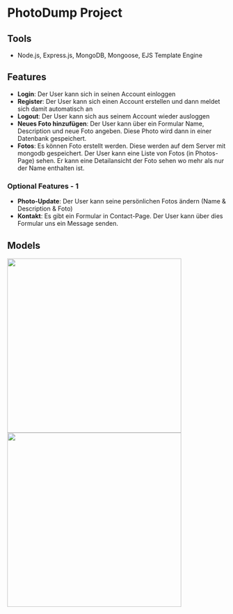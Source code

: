 # PhotoDump Project

## Tools
- Node.js, Express.js, MongoDB, Mongoose, EJS Template Engine

## Features


- **Login**: Der User kann sich in seinen Account einloggen
- **Register**: Der User kann sich einen Account erstellen und dann meldet sich damit automatisch an
- **Logout**: Der User kann sich aus seinem Account wieder ausloggen
- **Neues Foto hinzufügen**: Der User kann über ein Formular Name, Description und neue Foto angeben. Diese Photo wird dann in einer Datenbank gespeichert.
- **Fotos**: Es können Foto erstellt werden. Diese werden auf dem Server mit mongodb gespeichert. Der User kann eine Liste von Fotos (in Photos-Page) sehen. Er kann eine Detailansicht der Foto sehen wo mehr als nur der Name enthalten ist.

### Optional Features - 1


- **Photo-Update**: Der User kann seine persönlichen Fotos ändern (Name & Description & Foto)
- **Kontakt**: Es gibt ein Formular in Contact-Page. Der User kann über dies Formular uns ein Message senden. 


## Models

<img src="images/shot-1.png" height="400" /> 
<img src="images/shot-2.png" height="400" /> 




